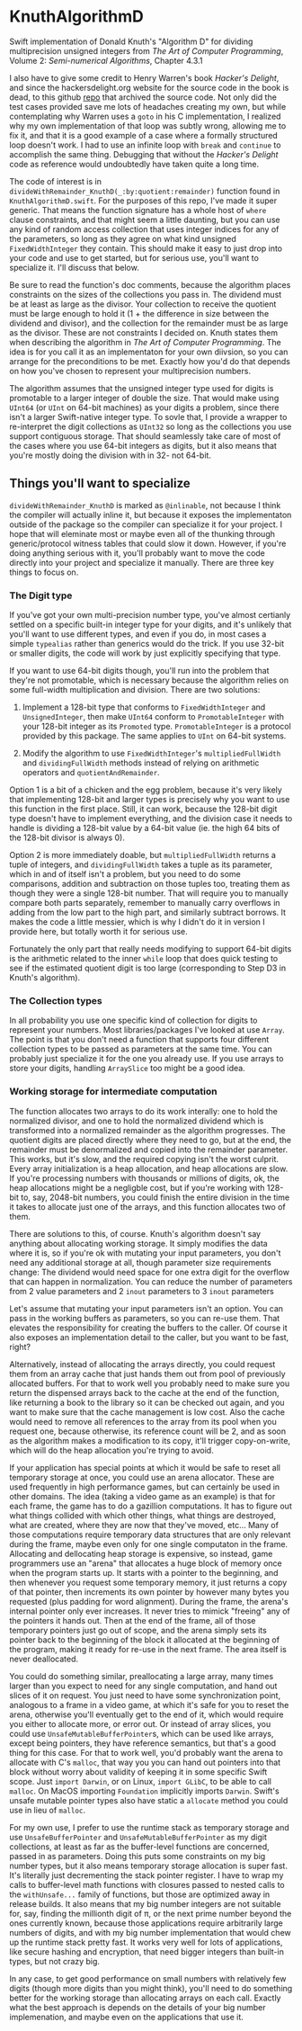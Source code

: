 # KnuthAlgorithmD

Swift implementation of Donald Knuth's "Algorithm D" for dividing multiprecision unsigned integers from *The Art of Computer Programming*, Volume 2: *Semi-numerical Algorithms*, Chapter 4.3.1

I also have to give some credit to Henry Warren's book *Hacker's Delight*, and since the hackersdelight.org website for the source code in the book is dead, to this github [repo](https://github.com/hcs0/Hackers-Delight) that archived the source code.  Not only did the test cases provided save me lots of headaches creating my own, but while contemplating why Warren uses a `goto` in his C implementation, I realized why my own implementation of that loop was subtly wrong, allowing me to fix it, and that it is a good example of a case where a formally structured loop doesn't work. I had to use an infinite loop with `break` and `continue` to accomplish the same thing.  Debugging that without the *Hacker's Delight* code as reference would undoubtedly have taken quite a long time.

The code of interest is in  `divideWithRemainder_KnuthD(_:by:quotient:remainder)` function found in `KnuthAlgorithmD.swift`.  For the purposes of this repo, I've made it super generic.   That means the function signature has a whole host of `where` clause constraints, and that might seem a little daunting, but you can use any kind of random access collection that uses integer indices for any of the parameters, so long as they agree on what kind unsigned `FixedWidthInteger` they contain.  This should make it easy to just drop into your code and use to get started, but for serious use, you'll want to specialize it.  I'll discuss that below. 

Be sure to read the function's doc comments, because the algorithm places constraints on the sizes of the collections you pass in.  The dividend must be at least as large as the divisor.  Your collection to receive the quotient must be large enough to hold it (1 + the difference in size between the dividend and divisor), and the collection for the remainder must be as large as the divisor.  These are not constraints I decided on.  Knuth states them when describing the algorithm in *The Art of Computer Programming*.  The idea is for you call it as an implementaton for your own diivsion, so you can arrange for the preconditions to be met.  Exactly how you'd do that depends on how you've chosen to represent your multiprecision numbers.

The algorithm assumes that the unsigned integer type used for digits is promotable to a larger integer of double the size.  That would make using `UInt64` (or `UInt` on 64-bit machines) as your digits a problem, since there isn't a larger Swift-native integer type.  To sovle that, I provide a wrapper to re-interpret the digit collections as `UInt32` so long as the collections you use support contiguous storage.  That should seamlessly take care of most of the cases where you use 64-bit integers as digits, but it also means that you're mostly doing the division with in 32- not 64-bit.

## Things you'll want to specialize

`divideWithRemainder_KnuthD` is marked as `@inlinable`,  not because I think the compiler will actually inline it, but because it exposes the implementaton outside of the package so the compiler can specialize it for your project.  I hope that will eleminate most or maybe even all of the thunking through generic/protocol witness tables that could slow it down.  However, if you're doing anything serious with it, you'll probably want to move the code directly into your project and specialize it manually.  There are three key things to focus on.

### The Digit type

If you've got your own multi-precision number type, you've almost certianly settled on a specific built-in integer type for your digits, and it's unlikely that you'll want to use different types, and even if you do, in most cases a simple `typealias` rather than generics would do the trick.  If you use 32-bit or smaller digits, the code will work by just explicitly specifying that type.  

If you want to use 64-bit digits though, you'll run into the problem that they're not promotable, which is necessary because the algorithm relies on some full-width multiplication and division.   There are two solutions:

1) Implement a 128-bit type that conforms to `FixedWidthInteger` and `UnsignedInteger`, then make `UInt64` conform to `PromotableInteger` with your 128-bit integer as its `Promoted` type.  `PromotableInteger` is a protocol provided by this package.  The same applies to `UInt` on 64-bit systems.

2) Modify the algorithm to use `FixedWidthInteger`'s  `multipliedFullWidth` and `dividingFullWidth` methods instead of relying on arithmetic operators and `quotientAndRemainder`.

Option 1 is a bit of a chicken and the egg problem, because it's very likely that implementing 128-bit and larger types is precisely why you want to use this function in the first place. Still, it can work, because the 128-bit digit type doesn't have to implement everything, and the division case it needs to handle is dividing a 128-bit value by a 64-bit value (ie. the high 64 bits of the 128-bit divisor is always 0). 

Option 2 is more immediately doable, but `multipliedFullWidth` returns a tuple of integers, and `dividingFullWidth` takes a tuple as its parameter, which in and of itself isn't a problem, but you need to do some comparisons,  addition and subtraction on those tuples too, treating them as though they were a single 128-bit number.  That will require you to manually compare both parts separately, remember to manually carry overflows in adding from the low part to the high part, and similarly subtract borrows.  It makes the code a little messier, which is why I didn't do it in version I provide here, but totally worth it for serious use.  

Fortunately the only part that really needs modifying to support 64-bit digits is the arithmetic related to the inner `while` loop that does quick testing to see if the estimated quotient digit is too large (corresponding to Step D3 in Knuth's algorithm).

### The Collection types

In all probability you use one specific kind of collection for digits to represent your numbers.  Most libraries/packages I've looked at use `Array`.  The point is that you don't need a function that supports four different collection types to be passed as parameters at the same time.  You can probably just specialize it for the one you already use.  If you use arrays to store your digits, handling `ArraySlice` too might be a good idea.

### Working storage for intermediate computation

The function allocates two arrays to do its work interally: one to hold the normalized divisor, and one to hold the normalized dividend which is transformed into a normalized remainder as the algorithm progresses.  The quotient digits are placed directly where they need to go, but at the end, the remainder must be denormalized and copied into the remainder parameter.  This works, but it's slow, and the required copying isn't the worst culprit.  Every array initialization is a heap allocation, and heap allocations are slow.   If you're processing numbers with thousands or millions of digits, ok, the heap allocations might be a negligble cost, but if you're working with 128-bit to, say, 2048-bit numbers, you could finish the entire division in the time it takes to allocate just one of the arrays, and this function allocates two of them.

There are solutions to this, of course.  Knuth's algorithm doesn't say anything about allocating working storage.  It simply modifies the data where it is, so if you're ok with mutating your input parameters, you don't need any additional storage at all, though parameter size requirements change: The dividend would need space for one extra digit for the overflow that can happen in normalization.  You can reduce the number of parameters from 2 value parameters and 2 `inout` parameters to 3 `inout` parameters

Let's assume that mutating your input parameters isn't an option.  You can pass in the working buffers as parameters, so you can re-use them.  That elevates the responsibility for creating the buffers to the caller.  Of course it also exposes an implementation detail to the caller, but you want to be fast, right?

Alternatively, instead of allocating the arrays directly, you could request them from an array cache that just hands them out from pool of previously allocated buffers.  For that to work well you probably need to make sure you return the dispensed arrays back to the cache at the end of the function, like returning a book to the library so it can be checked out again, and you want to make sure that the cache management is low cost.  Also the cache would need to remove all references to the array from its pool when you request one, because otherwise, its reference count will be 2, and as soon as the algorithm makes a modification to its copy, it'll trigger copy-on-write, which will do the heap allocation you're trying to avoid.

If your application has special points at which it would be safe to reset all temporary storage at once, you could use an arena allocator.  These are used frequently in high performance games, but can certainly be used in other domains.  The idea (taking a video game as an example) is that for each frame, the game has to do a gazillion computations.  It has to figure out what things collided with which other things, what things are destroyed, what are created, where they are now that they've moved, etc...  Many of those computations require temporary data structures that are only relevant during the frame, maybe even only for one single computaton in the frame.  Allocating and dellocating heap storage is expensive, so instead, game programmers use an "arena" that allocates a huge block of memory once when the program starts up.  It starts with a pointer to the beginning, and then whenever you request some temporary memory, it just returns a copy of that pointer, then increments its own pointer by however many bytes you requested (plus padding for word alignment).   During the frame, the arena's internal pointer only ever increases.  It never tries to mimick "freeing" any of the pointers it hands out.   Then at the end of the frame, all of those temporary pointers just go out of scope, and the arena simply sets its pointer back to the beginning of the block it allocated at the beginning of the program, making it ready for re-use in the next frame.  The area itself is never deallocated.

You could do something similar, preallocating a large array, many times larger than you expect to need for any single computation, and hand out slices of it on request.  You just need to have some synchronization point, analogous to a frame in a video game, at which it's safe for you to reset the arena, otherwise you'll eventually get to the end of it, which would require you either to allocate more, or error out.  Or instead of array slices, you could use `UnsafeMutableBufferPointer`s, which can be used like arrays, except being pointers, they have reference semantics, but that's a good thing for this case.  For that to work well, you'd probably want the arena to allocate with C's `malloc`, that way you you can hand out pointers into that block without worry about validity of keeping it in some specific Swift scope.  Just `import Darwin`, or on Linux, `import GLibC`, to be able to call `malloc`.  On MacOS importing `Foundation` implicitly imports `Darwin`.  Swift's unsafe mutable pointer types also have static a `allocate` method you could use in lieu of `malloc`.

For my own use, I prefer to use the runtime stack as temporary storage and use `UnsafeBufferPointer` and `UnsafeMutableBufferPointer` as my digit collections, at least as far as the buffer-level functions are concerned, passed in as parameters.  Doing this puts some constraints on my big number types, but it also means temporary storage allocation is super fast.  It's literally just decrementing the stack pointer register. I have to wrap my calls to buffer-level math functions with closures passed to nested calls to the `withUnsafe...` family of functions, but those are optimized away in release builds.  It also means that my big number integers are not suitable for, say, finding the millionth digit of π, or the next prime number beyond the ones currently known, because those applications require arbitrarily large numbers of digits, and with my big number implementation that would chew up the runtime stack pretty fast.  It works very well for lots of applications, like secure hashing and encryption, that need bigger integers than built-in types, but not crazy big.

In any case, to get good performance on small numbers with relatively few digits (though more digits than you might think), you'll need to do something better for the working storage than allocating arrays on each call.  Exactly what the best approach is depends on the details of your big number implemenation, and maybe even on the applications that use it.
